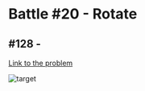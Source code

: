 # Battle #20 - Rotate

## #128 -

[Link to the problem](https://cssbattle.dev/play/128)

![target](https://cssbattle.dev/targets/128.png)

```html

```
